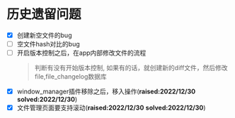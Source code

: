 # 历史遗留问题

- [x] 创建新空文件的bug
- [ ] 空文件hash对比的bug
- [ ] 开启版本控制之后，在app内部修改文件的流程
    > 判断有没有开始版本控制, 如果有的话，就创建新的diff文件，然后修改file,file_changelog数据库
- [x] window_manager插件移除之后，移入操作(**raised:2022/12/30**  **solved:2022/12/30**)
- [x] 文件管理页面要支持滚动(**raised:2022/12/30** **solved:2022/12/30**)